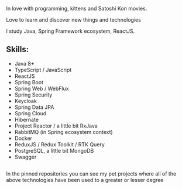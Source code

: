 In love with programming, kittens and Satoshi Kon movies. 

Love to learn and discover new things and technologies

I study Java, Spring Framework ecosystem, ReactJS.

## Skills:
- Java 8+
- TypeScript / JavaScript
- ReactJS
- Spring Boot
- Spring Web / WebFlux
- Spring Security
- Keycloak
- Spring Data JPA
- Spring Cloud
- Hibernate
- Project Reactor / a little bit RxJava
- RabbitMQ (in Spring ecosystem context)
- Docker
- ReduxJS / Redux Toolkit / RTK Query
- PostgreSQL, a little bit MongoDB
- Swagger
##

In the pinned repositories you can see my pet projects where all of the above technologies have been used to a greater or lesser degree
